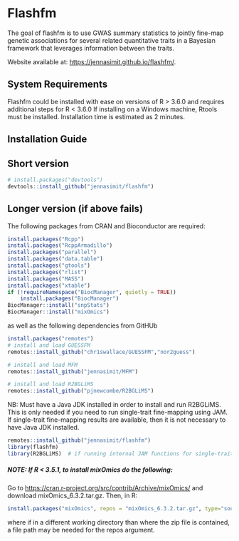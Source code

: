 
<!-- README.md is generated from README.Rmd. Please edit that file -->



# Flashfm

<!-- badges: start -->
<!-- badges: end -->

The goal of flashfm is to use GWAS summary statistics to jointly fine-map genetic associations for several 
related quantitative traits in a Bayesian framework that leverages information between the traits. 

Website available at: https://jennasimit.github.io/flashfm/.


## System Requirements

Flashfm could be installed with ease on versions of R > 3.6.0 and requires additional steps for R < 3.6.0
If installing on a Windows machine, Rtools must be installed.
Installation time is estimated as 2 minutes.


## Installation Guide

## Short version

``` r
# install.packages("devtools")
devtools::install_github("jennasimit/flashfm")
```

## Longer version (if above fails)

The following packages from CRAN and Bioconductor are required:

``` r
install.packages("Rcpp")
install.packages("RcppArmadillo")
install.packages("parallel")
install.packages("data.table")
install.packages("gtools")
install.packages("rlist")
install.packages("MASS")
install.packages("xtable")
if (!requireNamespace("BiocManager", quietly = TRUE))
    install.packages("BiocManager")
BiocManager::install("snpStats")
BiocManager::install("mixOmics")     
```

as well as the following dependencies from GitHUb

``` r
install.packages("remotes")
# install and load GUESSFM
remotes::install_github("chr1swallace/GUESSFM","nor2guess")
```

``` r
# install and load MFM
remotes::install_github("jennasimit/MFM")
```

``` r
# install and load R2BGLiMS
remotes::install_github("pjnewcombe/R2BGLiMS")
```

NB: Must have a Java JDK installed in order to install and run R2BGLiMS. This is only needed if you need to run single-trait fine-mapping using JAM. 
If single-trait fine-mapping results are available, then it is not necessary to have Java JDK installed.

``` r
remotes::install_github("jennasimit/flashfm")
library(flashfm)
library(R2BGLiMS)  # if running internal JAM functions for single-trait fine-mapping
```

##### NOTE: If R < 3.5.1, to install mixOmics do the following:

Go to https://cran.r-project.org/src/contrib/Archive/mixOmics/ and download mixOmics_6.3.2.tar.gz. Then, in R:
``` r
install.packages("mixOmics", repos = "mixOmics_6.3.2.tar.gz", type="source")
```

where if in a different working directory than where the zip file is contained, a file path may be needed for the repos argument.


